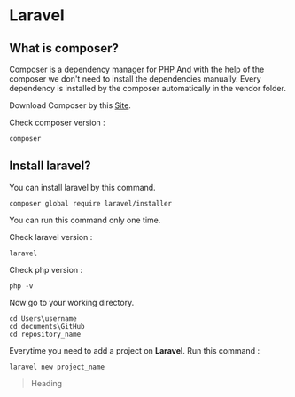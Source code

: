 # Laravel

## What is composer?
Composer is a dependency manager for PHP And with the help of the composer we don't need to install the dependencies manually. Every dependency is installed by the composer automatically in the vendor folder.

Download Composer by this [Site](https://getcomposer.org/download/).

Check composer version :
```
composer
```


## Install laravel?

You can install laravel by this command.
```
composer global require laravel/installer
```
You can run this command only one time.

Check laravel version :
```
laravel
```

Check php version :
```
php -v
```

Now go to your working directory.

```
cd Users\username
cd documents\GitHub
cd repository_name
```

Everytime you need to add a project on **Laravel**.
Run this command :
```
laravel new project_name
```


> Heading


